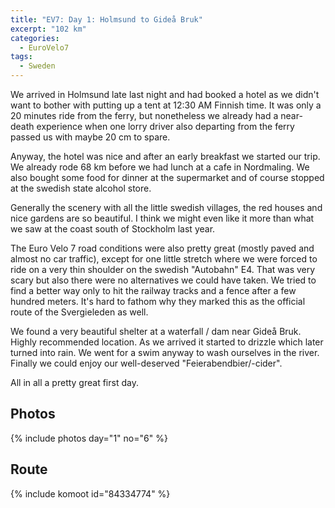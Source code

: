 ```yaml
---
title: "EV7: Day 1: Holmsund to Gideå Bruk"
excerpt: "102 km"
categories:
  - EuroVelo7
tags:
  - Sweden
---
```

We arrived in Holmsund late last night and had booked a hotel as we didn't want to bother with putting up a tent at 12:30 AM Finnish time. It was only a 20 minutes ride from the ferry, but nonetheless we already had a near-death experience when one lorry driver also departing from the ferry passed us with maybe 20 cm to spare.

Anyway, the hotel was nice and after an early breakfast we started our trip.
We already rode 68 km before we had lunch at a cafe in Nordmaling. We also bought some food for dinner at the supermarket and of course stopped at the swedish state alcohol store.

Generally the scenery with all the little swedish villages, the red houses and nice gardens are so beautiful. I think we might even like it more than what we saw at the coast south of Stockholm last year.

The Euro Velo 7 road conditions were also pretty great (mostly paved and almost no car traffic), except for one little stretch where we were forced to ride on a very thin shoulder on the swedish "Autobahn" E4. That was very scary but also there were no alternatives we could have taken. We tried to find a better way only to hit the railway tracks and a fence after a few hundred meters. It's hard to fathom why they marked this as the official route of the Svergieleden as well. 

We found a very beautiful shelter at a waterfall / dam near Gideå Bruk. Highly recommended location.
As we arrived it started to drizzle which later turned into rain. We went for a swim anyway to wash ourselves in the river.
Finally we could enjoy our well-deserved "Feierabendbier/-cider".

All in all a pretty great first day.

## Photos

{% include photos day="1" no="6" %}

## Route

{% include komoot id="84334774" %}
